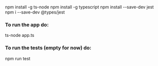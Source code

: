 

npm install -g ts-node
npm install -g typescript
npm install --save-dev jest
npm i --save-dev @types/jest


### To run the app do:
ts-node app.ts

### To run the tests (empty for now) do:
npm run test